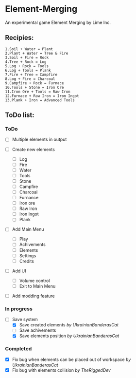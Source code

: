 # Element-Merging
An experimental game Element Merging by Lime Inc.

## Recipies:
```
1.Soil + Water = Plant
2.Plant + Water = Tree & Fire
3.Soil + Fire = Rock
4.Tree + Rock = Log
5.Log + Rock = Tools
6.Log + Tools = Plank
7.Fire + Tree = Campfire
8.Log + Fire = Charcoal
9.Campfire + Rock = Furnace
10.Tools + Stone = Iron Ore
11.Iron Ore + Tools = Raw Iron
12.Furnace + Raw Iron = Iron Ingot
13.Plank + Iron = Advanced Tools
```
## ToDo list:

### ToDo

- [ ] Multiple elements in output

- [ ] Create new elements
  - [ ] Log
  - [ ] Fire
  - [ ] Water
  - [ ] Tools
  - [ ] Stone
  - [ ] Campfire
  - [ ] Charcoal
  - [ ] Furnance
  - [ ] Iron ore
  - [ ] Raw Iron
  - [ ] Iron Ingot
  - [ ] Plank

- [ ] Add Main Menu
  - [ ] Play
  - [ ] Achivements
  - [ ] Elements
  - [ ] Settings
  - [ ] Credits

- [ ] Add UI
  - [ ] Volume control
  - [ ] Exit to Main Menu

- [ ] Add modding feature

### In progress

- [ ] Save system
  - [x] Save created elements *by UkrainianBanderasCat*
  - [ ] Save achivements
  - [x] Save elements position *by UkrainianBanderasCat*

### Completed

- [x] Fix bug when elements can be placed out of workspace *by UkrainianBanderasCat*
- [x] Fix bug with elements collision *by TheRiggedDev*
